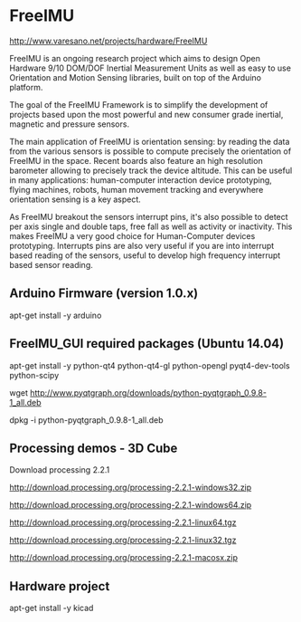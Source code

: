FreeIMU
=======
http://www.varesano.net/projects/hardware/FreeIMU

FreeIMU is an ongoing research project which aims to design Open Hardware 9/10 DOM/DOF Inertial Measurement Units as well as easy to use Orientation and Motion Sensing libraries, built on top of the Arduino platform.

The goal of the FreeIMU Framework is to simplify the development of projects based upon the most powerful and new consumer grade inertial, magnetic and pressure sensors.

The main application of FreeIMU is orientation sensing: by reading the data from the various sensors is possible to compute precisely the orientation of FreeIMU in the space. Recent boards also feature an high resolution barometer allowing to precisely track the device altitude. This can be useful in many applications: human-computer interaction device prototyping, flying machines, robots, human movement tracking and everywhere orientation sensing is a key aspect.

As FreeIMU breakout the sensors interrupt pins, it's also possible to detect per axis single and double taps, free fall as well as activity or inactivity. This makes FreeIMU a very good choice for Human-Computer devices prototyping. Interrupts pins are also very useful if you are into interrupt based reading of the sensors, useful to develop high frequency interrupt based sensor reading.


Arduino Firmware (version 1.0.x)
--------------------------------

apt-get install -y arduino


FreeIMU_GUI required packages (Ubuntu 14.04)
--------------------------------------------

apt-get install -y python-qt4 python-qt4-gl python-opengl pyqt4-dev-tools python-scipy

wget http://www.pyqtgraph.org/downloads/python-pyqtgraph_0.9.8-1_all.deb

dpkg -i python-pyqtgraph_0.9.8-1_all.deb


Processing demos - 3D Cube
--------------------------

Download processing 2.2.1 

http://download.processing.org/processing-2.2.1-windows32.zip

http://download.processing.org/processing-2.2.1-windows64.zip

http://download.processing.org/processing-2.2.1-linux64.tgz

http://download.processing.org/processing-2.2.1-linux32.tgz

http://download.processing.org/processing-2.2.1-macosx.zip

Hardware project
----------------

apt-get install -y kicad





